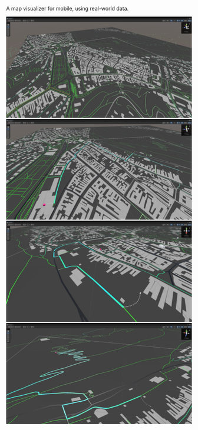 A map visualizer for mobile, using real-world data.

![](Screenshots/1.jpg)
![](Screenshots/2.jpg)
![](Screenshots/3.jpg)
![](Screenshots/4.jpg)
